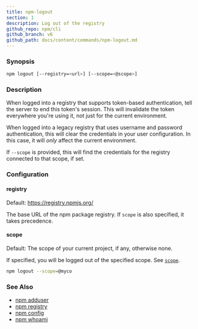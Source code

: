 ```yaml
---
title: npm-logout
section: 1
description: Log out of the registry
github_repo: npm/cli
github_branch: v6
github_path: docs/content/commands/npm-logout.md
---
```


### Synopsis

```bash
npm logout [--registry=<url>] [--scope=<@scope>]
```

### Description

When logged into a registry that supports token-based authentication, tell the
server to end this token's session. This will invalidate the token everywhere
you're using it, not just for the current environment.

When logged into a legacy registry that uses username and password authentication, this will
clear the credentials in your user configuration. In this case, it will _only_ affect
the current environment.

If `--scope` is provided, this will find the credentials for the registry
connected to that scope, if set.

### Configuration

#### registry

Default: https://registry.npmjs.org/

The base URL of the npm package registry. If `scope` is also specified,
it takes precedence.

#### scope

Default: The scope of your current project, if any, otherwise none.

If specified, you will be logged out of the specified scope. See [`scope`](/cli/v6/using-npm/scope).

```bash
npm logout --scope=@myco
```

### See Also

* [npm adduser](/cli/v6/commands/npm-adduser)
* [npm registry](/cli/v6/using-npm/registry)
* [npm config](/cli/v6/commands/npm-config)
* [npm whoami](/cli/v6/commands/npm-whoami)
